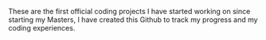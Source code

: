 These are the first official coding projects I have started working on since starting my Masters, I have created this Github to track my progress and my coding experiences.
